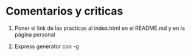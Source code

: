 # Comentarios y criticas

1. Poner el link de las practicas al index.html en el README.md y en la página personal

2. Express generator con -g
